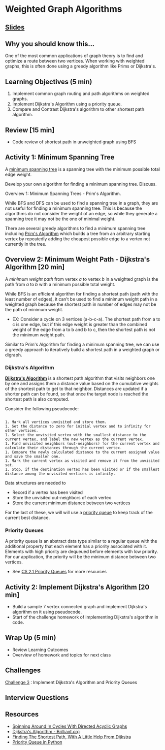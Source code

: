 # Weighted Graph Algorithms

## [Slides](https://docs.google.com/presentation/d/1mvH1YpsiDTl8T_fB6xYF_gkwF_M11DDCme8Agd0EACc/edit?usp=sharing)

## Why you should know this...
One of the most common applications of graph theory is to find and optimize a route between two vertices. When working with weighted graphs, this is often done using a greedy algorithm like Prims or Dijkstra's.  


## Learning Objectives (5 min)

1. Implement common graph routing and path algorithms on weighted graphs.
1. Implement Dijkstra's Algorithm using a priority queue.
1. Compare and Contrast Dijkstra's algorithm to other shortest path algorithm.

## Review [15 min]
- Code review of shortest path in unweighted graph using BFS


## Activity 1: Minimum Spanning Tree

A [minimum spanning tree](https://en.wikipedia.org/wiki/Minimum_spanning_tree) is a spanning tree with the minimum possible total edge weight.

Develop your own algorithm for finding a minimum spanning tree.  Discuss.

Overview 1: Minimum Spanning Trees - Prim's Algorithm.

While BFS and DFS can be used to find a spanning tree in a graph, they are not useful for finding a minimum spanning tree.  This is because the algorithms do not consider the weight of an edge, so while they generate a spanning tree it may not be the one of minimal weight.

There are several greedy algorithms to find a minimum spanning tree including [Prim's Algorithm](https://en.wikipedia.org/wiki/Prim%27s_algorithm) which builds a tree from an arbitrary starting vertex by repeatedly adding the cheapest possible edge to a vertex not currently in the tree.



## Overview 2: Minimum Weight Path - Dijkstra's Algorithm [20 min]

A *minimum weight path* from vertex *a* to vertex *b* in a weighted graph is the path from *a* to *b* with a minimum possible total weight.

While BFS is an efficient algorithm for finding a shortest path (path with the least number of edges), it can't be used to find a minimum weight path in a weighted graph because the shortest path in number of edges may not be the path of minimum weight.

 - EX: Consider a cycle on 3 vertices (a-b-c-a). The shortest path from a to c is one edge, but if this edge weight is greater than the combined weight of the edge from a to b and b to c, then the shortest path is not the minimum weight path.


Similar to Prim's Algorithm for finding a minimum spanning tree, we can use a greedy approach to iteratively build a shortest path in a weighted graph or digraph.

### Dijkstra's Algorithm

**[Dijkstra's Algorithm](https://en.wikipedia.org/wiki/Dijkstra%27s_algorithm)** is a shortest path algorithm that visits neighbors one by one and assigns them a distance value based on the cumulative weights of the shortest path to get to that neighbor. Distances are updated if a shorter path can be found, so that once the target node is reached the shortest path is also computed.

Consider the following pseudocode:

```

1. Mark all vertices unvisited and store them.
1. Set the distance to zero for initial vertex and to infinity for other vertices.
1. Select the unvisited vertex with the smallest distance to the current vertex, and label the new vertex as the current vertex.
1. Find unvisited neighbors (out-neighbors) for the current vertex and calculate their distances through the current vertex.
1. Compare the newly calculated distance to the current assigned value and save the smaller one.
1. Mark the current vertex as visited and remove it from the unvisited set.
1. Stop, if the destination vertex has been visited or if the smallest distance among the unvisited vertices is infinity.

```
Data structures are needed to
- Record if a vertex has been visited
- Store the unvisited out-neighbors of each vertex
- Store the current minimum distance between two vertices

For the last of these, we will will use a [priority queue](https://en.wikipedia.org/wiki/Priority_queue) to keep track of the current best distance.

### Priority Queues
A priority queue is an abstract data type similar to a regular queue with the additional property that each element has a priority associated with it. Elements with high priority are dequeued before elements with low priority. For our application, the priority will be the minimum distance between two vertices.

- See [CS 2.1 Priority Queues](https://github.com/Make-School-Courses/CS-2.1-Advanced-Trees-and-Sorting-Algorithms/blob/master/Lessons/Heaps.md) for more resources


## Activity 2: Implement Dijkstra's Algorithm [20 min]
- Build a sample 7 vertex connected graph and implement Dijkstra's algorithm on it using pseudocode.
- Start of the challenge homework of implementing Dijkstra's algorithm in code.


## Wrap Up (5 min)

- Review Learning Outcomes
- Overview of homework and topics for next class

## Challenges
[Challenge 3](Assignments/Challenges.md) : Implement Dijkstra's Algorithm and Priority Queues

## Interview Questions


## Resources
- [Spinning Around In Cycles With Directed Acyclic Graphs](https://medium.com/basecs/spinning-around-in-cycles-with-directed-acyclic-graphs-a233496d4688)
- [Dijkstra's Algorithm - Brilliant.org](https://brilliant.org/wiki/dijkstras-short-path-finder/)
- [Finding The Shortest Path, With A Little Help From Dijkstra](https://medium.com/basecs/finding-the-shortest-path-with-a-little-help-from-dijkstra-613149fbdc8e)
- [Priority Queue in Python](https://www.pythoncentral.io/priority-queue-beginners-guide/)

